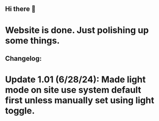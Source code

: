## Hi there 👋

# Website is done. Just polishing up some things.

## Changelog:
# Update 1.01 (6/28/24): Made light mode on site use system default first unless manually set using light toggle.

